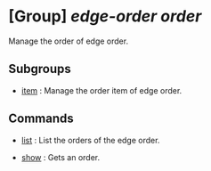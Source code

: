 # [Group] _edge-order order_

Manage the order of edge order.

## Subgroups

- [item](/Commands/edge-order/order/item/readme.md)
: Manage the order item of edge order.

## Commands

- [list](/Commands/edge-order/order/_list.md)
: List the orders of the edge order.

- [show](/Commands/edge-order/order/_show.md)
: Gets an order.
